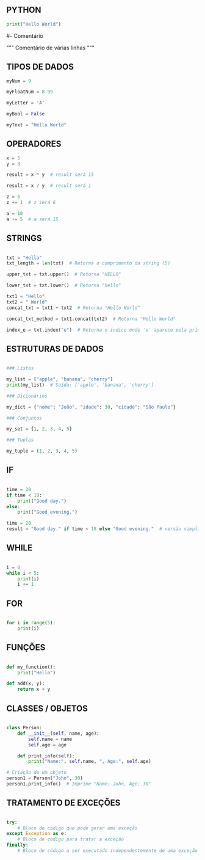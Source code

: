 ## PYTHON

```python
print("Hello World")
```
#- Comentário

"""
Comentário
de
várias
linhas
"""

## TIPOS DE DADOS
```python
myNum = 9

myFloatNum = 8.99

myLetter = 'A'

myBool = False

myText = "Hello World"
```
## OPERADORES
```python
x = 5
y = 3

result = x * y  # result será 15

result = x / y  # result será 1

z = 5
z += 1  # z será 6

a = 10
a += 5  # a será 15
```
## STRINGS
```python

txt = "Hello"
txt_length = len(txt)  # Retorna o comprimento da string (5)

upper_txt = txt.upper()  # Retorna "HELLO"

lower_txt = txt.lower()  # Retorna "hello"

txt1 = "Hello"
txt2 = " World"
concat_txt = txt1 + txt2  # Retorna "Hello World"

concat_txt_method = txt1.concat(txt2)  # Retorna "Hello World"

index_e = txt.index("e")  # Retorna o índice onde 'e' aparece pela primeira vez (1)
```
## ESTRUTURAS DE DADOS
```python

### Listas

my_list = ["apple", "banana", "cherry"]
print(my_list)  # Saída: ['apple', 'banana', 'cherry']

### Dicionários

my_dict = {"nome": "João", "idade": 30, "cidade": "São Paulo"}

### Conjuntos

my_set = {1, 2, 3, 4, 5}

### Tuplas

my_tuple = (1, 2, 3, 4, 5)
```
## IF
```python

time = 20
if time < 18:
    print("Good day.")
else:
    print("Good evening.")

time = 20
result = "Good day." if time < 18 else "Good evening."  # versão simplificada
```
## WHILE
```python

i = 0
while i < 5:
    print(i)
    i += 1
```
## FOR
```python

for i in range(5):
    print(i)
```
## FUNÇÕES
```python

def my_function():
    print("Hello")

def add(x, y):
    return x + y
```
## CLASSES / OBJETOS
```python

class Person:
    def __init__(self, name, age):
        self.name = name
        self.age = age

    def print_info(self):
        print("Name:", self.name, ", Age:", self.age)

# Criação de um objeto
person1 = Person("John", 30)
person1.print_info()  # Imprime "Name: John, Age: 30"
```
## TRATAMENTO DE EXCEÇÕES
```python

try:
    # Bloco de código que pode gerar uma exceção
except Exception as e:
    # Bloco de código para tratar a exceção
finally:
    # Bloco de código a ser executado independentemente de uma exceção ser lançada ou não
```
